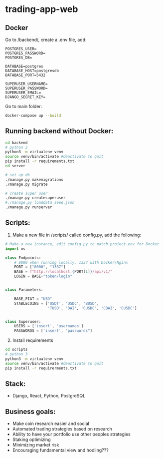 # trading-app-web

## Docker

Go to /backend/, create a .env file, add:

```.env
POSTGRES_USER=
POSTGRES_PASSWORD=
POSTGRES_DB=

DATABASE=postgres
DATABASE_HOST=postgresdb
DATABASE_PORT=5432

SUPERUSER_USERNAME=
SUPERUSER_PASSWORD=
SUPERUSER_EMAIL=
DJANGO_SECRET_KEY=
```

Go to main folder:

```bash
docker-compose up --build
```

## Running backend without Docker:

```bash
cd backend
# python 3
python3 -m virtualenv venv
source venv/bin/activate #deactivate to quit
pip install -r requirements.txt
cd server

# set up db
./manage.py makemigrations
./manage.py migrate

# create super user
./manage.py createsuperuser
#./manage.py loaddata seed.json
./manage.py runserver
```

## Scripts:

1. Make a new file in /scripts/ called config.py, add the following:

```python
# Make a new instance, edit config.py to match project.env for Docker
import os

class Endpoints:
    # 8000 when running locally, 1337 with Docker/Nginx
    PORT = ["8000", "1337"]
    BASE = f"http://localhost:{PORT[1]}/api/v1/"
    LOGIN = BASE+"token/login"


class Parameters:

    BASE_FIAT = "USD"
    STABLECOINS = ['USDT', 'USDC', 'BUSD',
                   'TUSD', 'DAI', 'CUSDC', 'CDAI', 'CUSDC']


class Superuser:
    USERS = ['insert', 'usernames']
    PASSWORDS = ['insert', "passwords"]

```

2. Install requirements

```bash
cd scripts
# python 3
python3 -m virtualenv venv
source venv/bin/activate #deactivate to quit
pip install -r requirerments.txt

```

## Stack:

- Django, React, Python, PostgreSQL

## Business goals:

- Make coin research easier and social
- Automated trading strategies based on research
- Ability to have your portfolio use other peoples strategies
- Staking optimizing
- Minimizing market risk
- Encouraging fundamental view and hodling???
